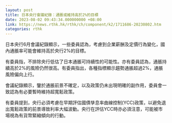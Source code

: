 ```yaml
---
layout: post
title: 日本央行會議紀錄：通脹或維持高於2%的目標
date: 2023-08-02 09:43:34.000000000 +08:00
link: https://news.rthk.hk/rthk/ch/component/k2/1711686-20230802.htm
categories: rthk
---
```


日本央行6月會議紀錄顯示，一些委員認為，考慮到企業薪酬及定價行為變化，國內通脹率可能會維持高於央行2%的目標。

有委員指，不排除央行低估了日本通脹可持續性的可能性。亦有委員認為，通脹持續高於2%的風險仍然很高。有委員指出，各種指標顯示趨勢通脹超過2%，通脹風險偏向上行。

會議紀錄顯示，鑒於通脹前景不確定，以及政策仍未出現明確的副作用，委員會一致認為有必要暫時維持超寬鬆政策。

有委員提到，央行必須考慮在早期評估國債孳息率曲線控制(YCC)政策，以避免退出寬鬆政策的前景導致利率大幅波動。央行在評估YCC時亦必須注意，可能被市場視為有貨幣緊縮傾向的行動。
